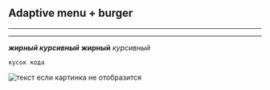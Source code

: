## Adaptive menu + burger
---
---

___жирный курсивный___
__жирный__
_курсивный_

```
кусок кода
```
![текст если картинка не отобразится](путь)

